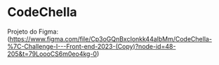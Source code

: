 # CodeChella 

Projeto do Figma: (https://www.figma.com/file/Cp3oGQnBxcIonkk44albMm/CodeChella-%7C-Challenge-I---Front-end-2023-(Copy)?node-id=48-205&t=79LoooCS6m0eo4kg-0)



